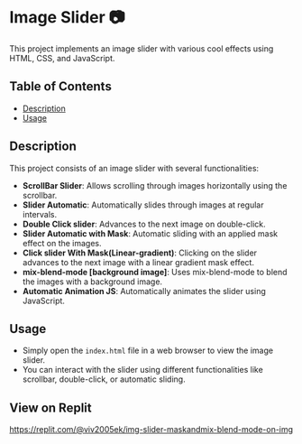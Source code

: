 
# Image Slider 📷

This project implements an image slider with various cool effects using HTML, CSS, and JavaScript.

## Table of Contents

- [Description](#description)
- [Usage](#usage)


## Description

This project consists of an image slider with several functionalities:

- **ScrollBar Slider**: Allows scrolling through images horizontally using the scrollbar.
- **Slider Automatic**: Automatically slides through images at regular intervals.
- **Double Click slider**: Advances to the next image on double-click.
- **Slider Automatic with Mask**: Automatic sliding with an applied mask effect on the images.
- **Click slider With Mask(Linear-gradient)**: Clicking on the slider advances to the next image with a linear gradient mask effect.
- **mix-blend-mode [background image]**: Uses mix-blend-mode to blend the images with a background image.
- **Automatic Animation JS**: Automatically animates the slider using JavaScript.



## Usage

- Simply open the `index.html` file in a web browser to view the image slider.
- You can interact with the slider using different functionalities like scrollbar, double-click, or automatic sliding.


## View on Replit
https://replit.com/@viv2005ek/img-slider-maskandmix-blend-mode-on-img
